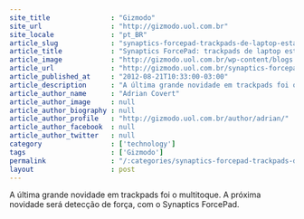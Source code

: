 ```yaml
---
site_title               : "Gizmodo"
site_url                 : "http://gizmodo.uol.com.br"
site_locale              : "pt_BR"
article_slug             : "synaptics-forcepad-trackpads-de-laptop-estao-prestes-a-mudar-para-sempre"
article_title            : "Synaptics ForcePad: trackpads de laptop estão prestes a mudar para sempre"
article_image            : "http://gizmodo.uol.com.br/wp-content/blogs.dir/8/files/2012/08/forcepad4.png"
article_url              : "http://gizmodo.uol.com.br/synaptics-forcepad-trackpads-de-laptop-estao-prestes-a-mudar-para-sempre/"
article_published_at     : "2012-08-21T10:33:00-03:00"
article_description      : "A última grande novidade em trackpads foi o multitoque. A próxima novidade será detecção de força, com o Synaptics ForcePad."
article_author_name      : "Adrian Covert"
article_author_image     : null
article_author_biography : null
article_author_profile   : "http://gizmodo.uol.com.br/author/adrian/"
article_author_facebook  : null
article_author_twitter   : null
category                 : ['technology']
tags                     : ['Gizmodo']
permalink                : "/:categories/synaptics-forcepad-trackpads-de-laptop-estao-prestes-a-mudar-para-sempre/"
layout                   : post
---
```


A última grande novidade em trackpads foi o multitoque. A próxima novidade será detecção de força, com o Synaptics ForcePad.
